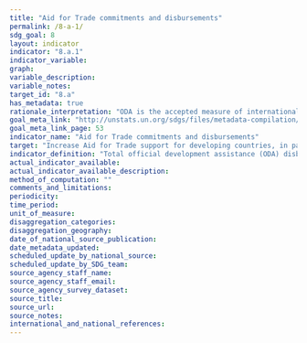 ```yaml
---
title: "Aid for Trade commitments and disbursements"
permalink: /8-a-1/
sdg_goal: 8
layout: indicator
indicator: "8.a.1"
indicator_variable: 
graph: 
variable_description: 
variable_notes: 
target_id: "8.a"
has_metadata: true
rationale_interpretation: "ODA is the accepted measure of international development co-operation. In this case it captures aid in support of projects and programmes to improve the trade and production capacities of developing countries."
goal_meta_link: "http://unstats.un.org/sdgs/files/metadata-compilation/Metadata-Goal-8.pdf"
goal_meta_link_page: 53
indicator_name: "Aid for Trade commitments and disbursements"
target: "Increase Aid for Trade support for developing countries, in particular least developed countries, including through the Enhanced Integrated Framework for Trade-Related Technical Assistance to Least Developed Countries."
indicator_definition: "Total official development assistance (ODA) disbursements that qualify as aid for trade. Data expressed in US dollars at the average annual exchange rate."
actual_indicator_available: 
actual_indicator_available_description: 
method_of_computation: ""
comments_and_limitations: 
periodicity: 
time_period: 
unit_of_measure: 
disaggregation_categories: 
disaggregation_geography: 
date_of_national_source_publication: 
date_metadata_updated: 
scheduled_update_by_national_source: 
scheduled_update_by_SDG_team: 
source_agency_staff_name: 
source_agency_staff_email: 
source_agency_survey_dataset: 
source_title: 
source_url: 
source_notes: 
international_and_national_references: 
---
```



